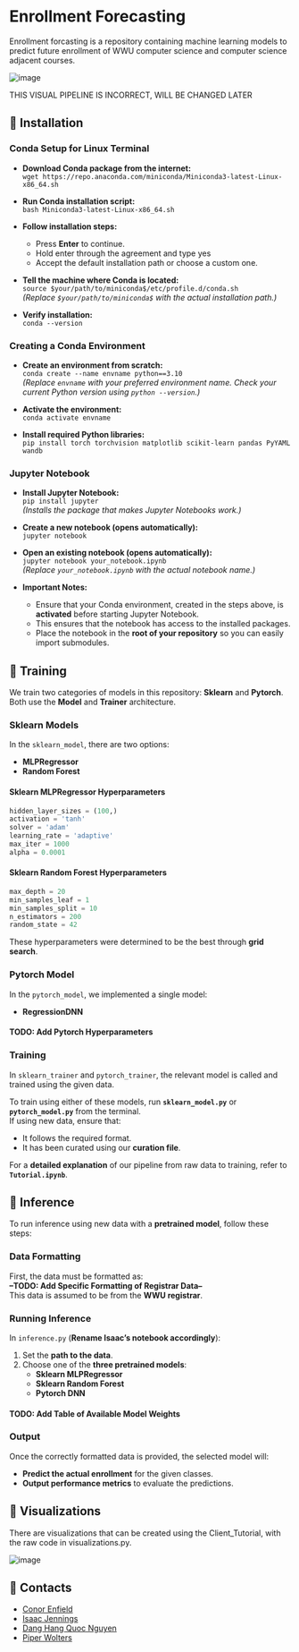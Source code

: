 # Enrollment Forecasting

Enrollment forcasting is a repository containing machine learning models to predict future enrollment of WWU computer science and computer science adjacent courses. 


![image](https://github.com/user-attachments/assets/790a74aa-7c1c-4a39-995a-fb29214cec82)

THIS VISUAL PIPELINE IS INCORRECT, WILL BE CHANGED LATER
## 🔵 Installation

### Conda Setup for Linux Terminal  

- **Download Conda package from the internet:**  
  `wget https://repo.anaconda.com/miniconda/Miniconda3-latest-Linux-x86_64.sh`  

- **Run Conda installation script:**  
  `bash Miniconda3-latest-Linux-x86_64.sh`  

- **Follow installation steps:**  
  - Press **Enter** to continue.  
  - Hold enter through the agreement and type yes 
  - Accept the default installation path or choose a custom one.  

- **Tell the machine where Conda is located:**  
  `source $your/path/to/miniconda$/etc/profile.d/conda.sh`  
  *(Replace `$your/path/to/miniconda$` with the actual installation path.)*  

- **Verify installation:**  
  `conda --version`  

### Creating a Conda Environment  

- **Create an environment from scratch:**  
  `conda create --name envname python==3.10`  
  *(Replace `envname` with your preferred environment name. Check your current Python version using `python --version`.)*  

- **Activate the environment:**  
  `conda activate envname`  

- **Install required Python libraries:**  
  `pip install torch torchvision matplotlib scikit-learn pandas PyYAML wandb`

### Jupyter Notebook  

- **Install Jupyter Notebook:**  
  `pip install jupyter`  
  *(Installs the package that makes Jupyter Notebooks work.)*  

- **Create a new notebook (opens automatically):**  
  `jupyter notebook`  

- **Open an existing notebook (opens automatically):**  
  `jupyter notebook your_notebook.ipynb`  
  *(Replace `your_notebook.ipynb` with the actual notebook name.)*  

- **Important Notes:**  
  - Ensure that your Conda environment, created in the steps above, is **activated** before starting Jupyter Notebook.  
  - This ensures that the notebook has access to the installed packages.  
  - Place the notebook in the **root of your repository** so you can easily import submodules.  

## 🔵 Training

We train two categories of models in this repository: **Sklearn** and **Pytorch**.  
Both use the **Model** and **Trainer** architecture.  

### Sklearn Models  
In the `sklearn_model`, there are two options:  
- **MLPRegressor**  
- **Random Forest**  

#### Sklearn MLPRegressor Hyperparameters  
```python
hidden_layer_sizes = (100,)
activation = 'tanh'
solver = 'adam'
learning_rate = 'adaptive'
max_iter = 1000
alpha = 0.0001
```

#### Sklearn Random Forest Hyperparameters  
```python
max_depth = 20
min_samples_leaf = 1
min_samples_split = 10
n_estimators = 200
random_state = 42
```
These hyperparameters were determined to be the best through **grid search**.  

### Pytorch Model  
In the `pytorch_model`, we implemented a single model:  
- **RegressionDNN**  

#### TODO: Add Pytorch Hyperparameters  

### Training  
In `sklearn_trainer` and `pytorch_trainer`, the relevant model is called and trained using the given data.  

To train using either of these models, run **`sklearn_model.py`** or **`pytorch_model.py`** from the terminal.  
If using new data, ensure that:  
- It follows the required format.  
- It has been curated using our **curation file**.  

For a **detailed explanation** of our pipeline from raw data to training, refer to **`Tutorial.ipynb`**.  

## 🔵 Inference
To run inference using new data with a **pretrained model**, follow these steps:  

### Data Formatting  
First, the data must be formatted as:  
**–TODO: Add Specific Formatting of Registrar Data–**  
This data is assumed to be from the **WWU registrar**.  

### Running Inference  
In `inference.py` (**Rename Isaac’s notebook accordingly**):  
1. Set the **path to the data**.  
2. Choose one of the **three pretrained models**:  
   - **Sklearn MLPRegressor**  
   - **Sklearn Random Forest**  
   - **Pytorch DNN**  

#### TODO: Add Table of Available Model Weights  

### Output  
Once the correctly formatted data is provided, the selected model will:  
- **Predict the actual enrollment** for the given classes.  
- **Output performance metrics** to evaluate the predictions.  


## 🔵 Visualizations

There are visualizations that can be created using the Client_Tutorial, with the raw code in visualizations.py.

![image](https://github.com/user-attachments/assets/a866994a-a221-4b29-b945-9312f8507b65)
## 🔵 Contacts

- [Conor Enfield](mailto:conore@live.com)
- [Isaac Jennings](mailto:jenningi2@wwu.edu)
- [Dang Hang Quoc Nguyen](mailto:dangn2@wwu.edu)
- [Piper Wolters](mailto:wolterp@wwu.edu)
